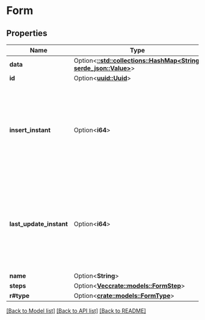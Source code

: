 # Form

## Properties

Name | Type | Description | Notes
------------ | ------------- | ------------- | -------------
**data** | Option<[**::std::collections::HashMap<String, serde_json::Value>**](serde_json::Value.md)> |  | [optional]
**id** | Option<[**uuid::Uuid**](uuid::Uuid.md)> |  | [optional]
**insert_instant** | Option<**i64**> | The number of milliseconds since the unix epoch: January 1, 1970 00:00:00 UTC. This value is always in UTC. | [optional]
**last_update_instant** | Option<**i64**> | The number of milliseconds since the unix epoch: January 1, 1970 00:00:00 UTC. This value is always in UTC. | [optional]
**name** | Option<**String**> |  | [optional]
**steps** | Option<[**Vec<crate::models::FormStep>**](FormStep.md)> |  | [optional]
**r#type** | Option<[**crate::models::FormType**](FormType.md)> |  | [optional]

[[Back to Model list]](../README.md#documentation-for-models) [[Back to API list]](../README.md#documentation-for-api-endpoints) [[Back to README]](../README.md)


